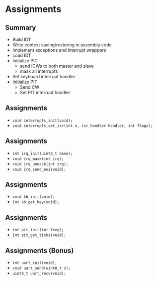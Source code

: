 # Assignments

## Summary

- Build IDT
- Write context saving/restoring in assembly code
- Implement exceptions and interrupt wrappers
- Load IDT
- Initialize PIC
    - send ICWs to both master and slave
    - mask all interrupts
- Set keyboard interrupt handler
- Initialize PIT
    - Send CW
    - Set PIT interrupt handler

## Assignments

- `void interrupts_init(void);`
- `void interrupts_set_isr(int n, isr_handler handler, int flags);`

## Assignments

- `int irq_init(uint8_t base);`
- `void irq_mask(int irq);`
- `void irq_unmask(int irq);`
- `void irq_send_eoi(void);`

## Assignments

- `void kb_init(void);`
- `int kb_get_key(void);`

## Assignments

- `int pit_init(int freq);`
- `int pit_get_ticks(void);`

## Assignments (Bonus)

- `int uart_init(void);`
- `void uart_send(uint8_t c);`
- `uint8_t uart_recv(void);`
